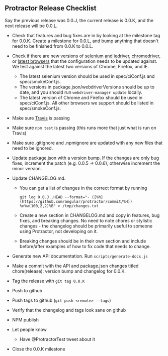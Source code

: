 Protractor Release Checklist
----------------------------

Say the previous release was 0.0.J, the current release is 0.0.K, and the next release will be 0.0.L.

 - Check that features and bug fixes are in by looking at the milestone tag for 0.0.K. Create a milestone for 0.0.L, and bump anything that doesn't need to be finished from 0.0.K to 0.0.L.

 - Check if there are new versions of [selenium and iedriver](http://selenium-release.storage.googleapis.com/index.html), [chromedriver](http://chromedriver.storage.googleapis.com/index.html), or [latest browsers](https://saucelabs.com/platforms) that the configuration needs to be updated against. We test against the latest two versions of Chrome, Firefox, and IE.

   - The latest selenium version should be used in spec/ciConf.js and spec/smokeConf.js.
   - The versions in package.json/webdriverVersions should be up to date, and you should run `webdriver-manager update` locally.
   - The latest version of Chrome and Firefox should be used in spec/ciConf.js. All other browsers we support should be listed in spec/smokeConf.js.

 - Make sure [Travis](https://travis-ci.org/angular/protractor/builds) is passing

 - Make sure `npm test` is passing (this runs more that just what is run on Travis)

 - Make sure .gitignore and .npmignore are updated with any new files that need to be ignored.

 - Update package.json with a version bump. If the changes are only bug fixes, increment the patch (e.g. 0.0.5 -> 0.0.6), otherwise increment the minor version.

 - Update CHANGELOG.md.
   - You can get a list of changes in the correct format by running
     ```
     git log 0.0.J..HEAD --format="- ([%h](https://github.com/angular/protractor/commit/%H)) %n%w(100,2,2)%B" > /tmp/changes.txt
     ```

   - Create a new section in CHANGELOG.md and copy in features, bug fixes, and breaking changes. No need to note chores or stylistic changes - the changelog should be primarily useful to someone using Protractor, not developing on it.

   - Breaking changes should be in their own section and include before/after examples of how to fix code that needs to change.

 - Generate new API documentation. Run `scripts/generate-docs.js`

 - Make a commit with the API and package.json changes titled chore(release): version bump and changelog for 0.0.K.

 - Tag the release with `git tag 0.0.K`

 - Push to github

 - Push tags to github (`git push <remote> --tags`)

 - Verify that the changelog and tags look sane on github

 - NPM publish

 - Let people know
   - Have @ProtractorTest tweet about it

 - Close the 0.0.K milestone

